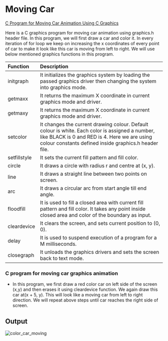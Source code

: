 # Moving Car

[C Program for Moving Car Animation Using C Graphics](https://www.techcrashcourse.com/2015/08/c-graphics-program-moving-car-animation.html)

Here is a C graphics program for moving car animation using graphics.h header file. In this program, we will first draw a car and color it. In every iteration of for loop we keep on increasing the x coordinates of every point of car to make it look like this car is moving from left to right. We will use below mentioned graphics functions in this program.

| **Function** | **Description**                                                                                                                                                                                          |
|:------------|:---------------------------------------------------------------------------------------------------------------------------------------------------------------------------------------------------------|
| initgraph    | It initializes the graphics system by loading the passed graphics driver then changing the system into graphics mode.                                                                                     |
| getmaxx      | It returns the maximum X coordinate in current graphics mode and driver.                                                                                                                                  |
| getmaxy      | It returns the maximum X coordinate in current graphics mode and driver.                                                                                                                                  |
| setcolor     | It changes the current drawing colour. Default colour is white. Each color is assigned a number, like BLACK is 0 and RED is 4. Here we are using colour constants defined inside graphics.h header file.  |
| setfillstyle | It sets the current fill pattern and fill color.                                                                                                                                                          |
| circle       | It draws a circle with radius r and centre at (x, y).                                                                                                                                                     |
| line         | It draws a straight line between two points on screen.                                                                                                                                                    |
| arc          | It draws a circular arc from start angle till end angle.                                                                                                                                                  |
| floodfill    | It is used to fill a closed area with current fill pattern and fill color. It takes any point inside closed area and color of the boundary as input.                                                      |
| cleardevice  | It clears the screen, and sets current position to (0, 0).                                                                                                                                                |
| delay        | It is used to suspend execution of a program for a M milliseconds.                                                                                                                                        |
| closegraph   | It unloads the graphics drivers and sets the screen back to text mode.                                                                                                                                    |

### C program for moving car graphics animation

  * In this program, we first draw a red color car on left side of the screen (x,y) and then erases it using cleardevice function. We again draw this car at(x + 5, y). This will look like a moving car from left to right direction. We will repeat above steps until car reaches the right side of screen.


## Output

![color_car_moving](https://user-images.githubusercontent.com/46064269/235514616-c9249eb4-3a8f-4e3c-87a1-db760968c6bb.gif)

